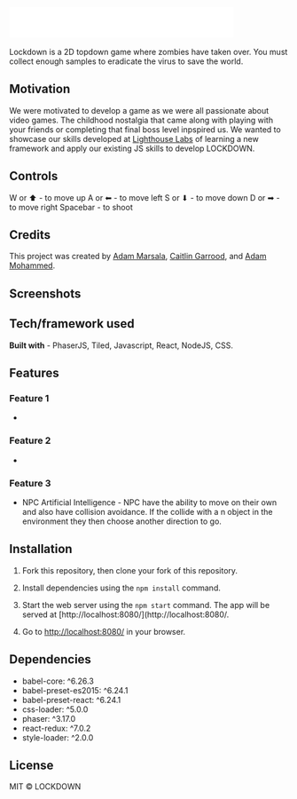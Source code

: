 !["Title"](https://github.com/adamm13/lockdown/blob/master/src/assets/menu-images/menuname.png)

Lockdown is a 2D topdown game where zombies have taken over. You must collect enough samples to eradicate the virus to save the world.

## Motivation

We were motivated to develop a game as we were all passionate about video games. The childhood nostalgia that came along with playing with your friends or completing that final boss level inpspired us. We wanted to showcase our skills developed at [Lighthouse Labs](https://www.lighthouselabs.ca/) of learning a new framework and apply our existing JS skills to develop LOCKDOWN. 

## Controls

W or ⬆  - to move up
A or ⬅  - to move left
S or ⬇  - to move down
D or ➡   - to move right
Spacebar  - to shoot

## Credits

This project was created by [Adam Marsala](https://github.com/MagicMark5), [Caitlin Garrood](https://github.com/CaitieCat), and [Adam Mohammed](https://github.com/adamm13). 

## Screenshots


## Tech/framework used

**Built with** - PhaserJS, Tiled, Javascript, React, NodeJS, CSS.

## Features

### Feature 1

- 

### Feature 2

- 

### Feature 3

- NPC Artificial Intelligence - NPC have the ability to move on their own and also have collision avoidance. If the collide with a n object in the environment they then choose another direction to go.

## Installation

1. Fork this repository, then clone your fork of this repository.

2. Install dependencies using the `npm install` command.

3. Start the web server using the `npm start` command. The app will be served at [http://localhost:8080/](http://localhost:8080/.

4. Go to [http://localhost:8080/](http://localhost:8080/) in your browser.

## Dependencies

   - babel-core: ^6.26.3
   - babel-preset-es2015: ^6.24.1
   - babel-preset-react: ^6.24.1
   - css-loader: ^5.0.0
   - phaser: ^3.17.0
   - react-redux: ^7.0.2
   - style-loader: ^2.0.0

## License

MIT © LOCKDOWN